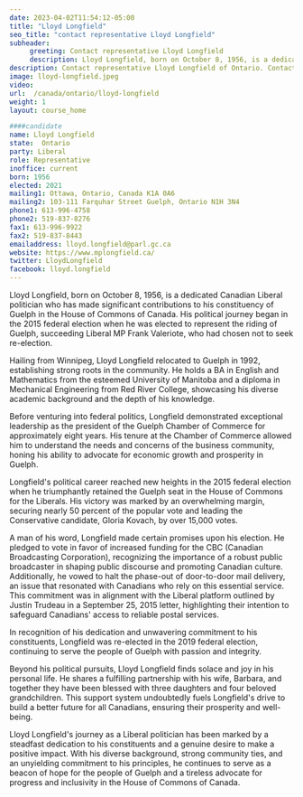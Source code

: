 ```yaml
---
date: 2023-04-02T11:54:12-05:00
title: "Lloyd Longfield"
seo_title: "contact representative Lloyd Longfield"
subheader:
     greeting: Contact representative Lloyd Longfield
     description: Lloyd Longfield, born on October 8, 1956, is a dedicated Canadian Liberal politician who has made significant contributions to his constituency of Guelph in the House of Commons of Canada.
description: Contact representative Lloyd Longfield of Ontario. Contact information for Lloyd Longfield includes email address, phone number, and mailing address.
image: lloyd-longfield.jpeg
video:
url:  /canada/ontario/lloyd-longfield
weight: 1
layout: course_home

####candidate
name: Lloyd Longfield
state:	Ontario
party: Liberal
role: Representative
inoffice: current
born: 1956
elected: 2021
mailing1: Ottawa, Ontario, Canada K1A 0A6
mailing2: 103-111 Farquhar Street Guelph, Ontario N1H 3N4
phone1: 613-996-4758
phone2: 519-837-8276
fax1: 613-996-9922
fax2: 519-837-8443
emailaddress: lloyd.longfield@parl.gc.ca
website: https://www.mplongfield.ca/
twitter: LloydLongfield
facebook: lloyd.longfield
---
```


Lloyd Longfield, born on October 8, 1956, is a dedicated Canadian Liberal politician who has made significant contributions to his constituency of Guelph in the House of Commons of Canada. His political journey began in the 2015 federal election when he was elected to represent the riding of Guelph, succeeding Liberal MP Frank Valeriote, who had chosen not to seek re-election.

Hailing from Winnipeg, Lloyd Longfield relocated to Guelph in 1992, establishing strong roots in the community. He holds a BA in English and Mathematics from the esteemed University of Manitoba and a diploma in Mechanical Engineering from Red River College, showcasing his diverse academic background and the depth of his knowledge.

Before venturing into federal politics, Longfield demonstrated exceptional leadership as the president of the Guelph Chamber of Commerce for approximately eight years. His tenure at the Chamber of Commerce allowed him to understand the needs and concerns of the business community, honing his ability to advocate for economic growth and prosperity in Guelph.

Longfield's political career reached new heights in the 2015 federal election when he triumphantly retained the Guelph seat in the House of Commons for the Liberals. His victory was marked by an overwhelming margin, securing nearly 50 percent of the popular vote and leading the Conservative candidate, Gloria Kovach, by over 15,000 votes.

A man of his word, Longfield made certain promises upon his election. He pledged to vote in favor of increased funding for the CBC (Canadian Broadcasting Corporation), recognizing the importance of a robust public broadcaster in shaping public discourse and promoting Canadian culture. Additionally, he vowed to halt the phase-out of door-to-door mail delivery, an issue that resonated with Canadians who rely on this essential service. This commitment was in alignment with the Liberal platform outlined by Justin Trudeau in a September 25, 2015 letter, highlighting their intention to safeguard Canadians' access to reliable postal services.

In recognition of his dedication and unwavering commitment to his constituents, Longfield was re-elected in the 2019 federal election, continuing to serve the people of Guelph with passion and integrity.

Beyond his political pursuits, Lloyd Longfield finds solace and joy in his personal life. He shares a fulfilling partnership with his wife, Barbara, and together they have been blessed with three daughters and four beloved grandchildren. This support system undoubtedly fuels Longfield's drive to build a better future for all Canadians, ensuring their prosperity and well-being.

Lloyd Longfield's journey as a Liberal politician has been marked by a steadfast dedication to his constituents and a genuine desire to make a positive impact. With his diverse background, strong community ties, and an unyielding commitment to his principles, he continues to serve as a beacon of hope for the people of Guelph and a tireless advocate for progress and inclusivity in the House of Commons of Canada.
